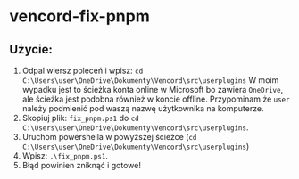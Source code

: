 # vencord-fix-pnpm
## Użycie:
1. Odpal wiersz poleceń i wpisz: `cd C:\Users\user\OneDrive\Dokumenty\Vencord\src\userplugins` W moim wypadku jest to ścieżka konta online w Microsoft bo zawiera `OneDrive`, ale ścieżka jest podobna również w koncie offline. Przypominam że `user` należy podmienić pod waszą nazwę użytkownika na komputerze.
2. Skopiuj plik: `fix_pnpm.ps1` do `cd C:\Users\user\OneDrive\Dokumenty\Vencord\src\userplugins`.
3. Uruchom powershella w powyższej ścieżce (`cd C:\Users\user\OneDrive\Dokumenty\Vencord\src\userplugins`)
4. Wpisz: `.\fix_pnpm.ps1`.
5. Błąd powinien zniknąć i gotowe!
